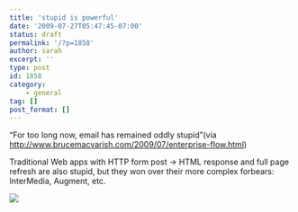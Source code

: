 ```yaml
---
title: 'stupid is powerful'
date: '2009-07-27T05:47:45-07:00'
status: draft
permalink: '/?p=1858'
author: sarah
excerpt: ''
type: post
id: 1858
category:
    - general
tag: []
post_format: []
---
```

“For too long now, email has remained oddly stupid”(via http://www.brucemacvarish.com/2009/07/enterprise-flow.html)

Traditional Web apps with HTTP form post -&gt; HTML response and full page refresh are also stupid, but they won over their more complex forbears: InterMedia, Augment, etc.

![](http://img.skitch.com/20090727-bthp8qpp2aggcrfsc5jpjrkqjj.jpg)